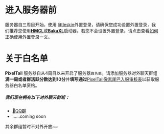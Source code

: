 # 进入服务器前

服务器自三周目开始，使用 [littleskin](Littlesk.in)外置登录，请确保您成功设置外置登录，我们推荐您使用[**HMCL**](https://hmcl.huangyuhui.net/)或[**BakaXL**](https://www.bakaxl.com/)启动器。若您不会设置外置登录，请点击查看[如何正确使用外置登录](/zh-cn/getting-start/littleskin.md)一文。

# 关于白名单

**PixelTail** 服务器自从4周目以来开启了服务器`白名单`。请添加服务器对外聊天群组**满一周或者群活跃分数达到10分**并**填写通过**[PixelTail像素尾巴入服审核表](https://www.wenjuan.com/s/yuyeUj/)以获取服务器白名单资格。


##### 我们现在拥有以下对外聊天群组：
- [:penguin:QQ群](https://jq.qq.com/?_wv=1027&k=GK2hnNdP)
- ......coming soon

其余群组暂时不对外开放~~
